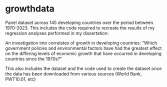 # growthdata
Panel dataset across 145 developing countries over the period between 1970-2023.
This includes the code required to recreate the results of my regression analyses performed in my dissertation:

An investigation into correlates of growth in developing countries: “Which government policies and environmental factors have had the greatest effect on the differing levels of economic growth that have occurred in developing countries since the 1970s?”

This also includes the dataset and the code used to create the dataset once the data has been downloaded from various sources (World Bank, PWT10.01, etc)

